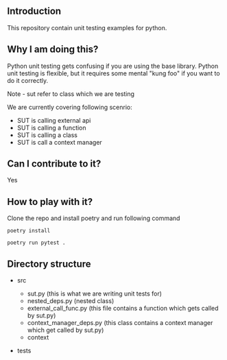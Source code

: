 ## Introduction
This repository contain unit testing examples for python.

## Why I am doing this?
Python unit testing gets confusing if you are using the base library. Python unit testing is flexible, but it requires some mental "kung foo" if you want to do it correctly. 

Note - sut refer to class which we are testing

We are currently covering following scenrio:

- SUT is calling external api
- SUT is calling a function
- SUT is calling a class
- SUT is call a context manager 

## Can I contribute to it? 
Yes

## How to play with it?

Clone the repo and install poetry and run following command

```
poetry install
```

```
poetry run pytest .
```

## Directory structure


* src
    * sut.py (this is what we are writing unit tests for)
    * nested_deps.py (nested class)
    * external_call_func.py (this file contains a function which gets called by sut.py)
    * context_manager_deps.py (this class contains a context manager which get called by sut.py)
    * context 

* tests